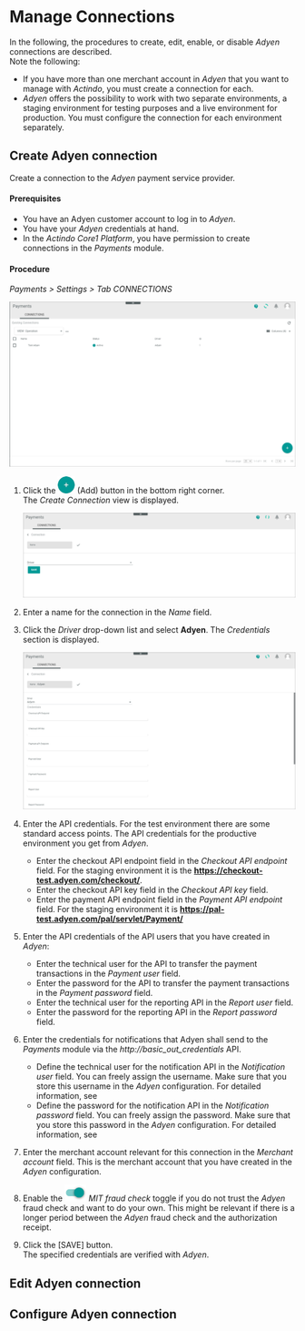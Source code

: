 # Manage Connections


In the following, the procedures to create, edit, enable, or disable *Adyen* connections are described.  
Note the following:   
- If you have more than one merchant account in *Adyen* that you want to manage with *Actindo*, you must create a connection for each.   
- *Adyen* offers the possibility to work with two separate environments, a staging environment for testing purposes and a live environment for production. You must configure the connection for each environment separately.

## Create Adyen connection
Create a connection to the *Adyen* payment service provider.

#### Prerequisites

- You have an Adyen customer account to log in to *Adyen*.
- You have your *Adyen* credentials at hand.
- In the *Actindo Core1 Platform*, you have permission to create connections in the *Payments* module.

#### Procedure
 *Payments > Settings > Tab CONNECTIONS*
 
 ![Connections](../../Assets/Screenshots/Payments/Settings/Settings.png "[Connections]")

1.  Click the ![Add](../../Assets/Icons/Plus01.png "[Add]") (Add) button in the bottom right corner.   
    The *Create Connection* view is displayed.  

    ![Create connection](../../Assets/Screenshots/Payments/Settings/PaymentServiceProviders/Adyen/Integration/CreateConnection.png "[Create connection]")

2.  Enter a name for the connection in the *Name* field.

3.  Click the *Driver* drop-down list and select **Adyen**. 
   The *Credentials* section is displayed.

    ![Credentials](../../Assets/Screenshots/Payments/Settings/CreateConnectionCredentials.png "[Credentials]")

4. Enter the API credentials. For the test environment there are some standard access points. The API credentials for the productive environment you get from *Adyen*.

    -  Enter the checkout API endpoint field in the *Checkout API endpoint* field. For the staging environment it is the **https://checkout-test.adyen.com/checkout/**.
    - Enter the checkout API key field in the *Checkout API key* field.   
    -  Enter the payment API endpoint field in the *Payment API endpoint* field. For the staging environment it is **https://pal-test.adyen.com/pal/servlet/Payment/**

5. Enter the API credentials of the API users that you have created in *Adyen*:     
    
    -  Enter the technical user for the API to transfer the payment transactions in the *Payment user* field.   
    -  Enter the password for the API to transfer the payment transactions in the *Payment password* field.  
    -  Enter the technical user for the reporting API in the *Report user* field.   
    -  Enter the password for the reporting API in the *Report password* field.  
5. Enter the credentials for notifications that Adyen shall send to the *Payments* module via the *http://basic_out_credentials* API.   

    -  Define the technical user for the notification API in the *Notification user* field. You can freely assign the username. Make sure that you store this username in the *Adyen* configuration. For detailed information, see    
    -  Define the password for the notification API in the *Notification password* field. You can freely assign the password. Make sure that you store this password in the *Adyen* configuration. For detailed information, see 

6. Enter the merchant account relevant for this connection in the *Merchant account* field. This is the merchant account that you have created in the *Adyen* configuration.
    
5. Enable the ![Toggle](../../Assets/Icons/Toggle.png "[Toggle]") *MIT fraud check* toggle if you do not trust the *Adyen* fraud check and want to do your own. This might be relevant if there is a longer period between the *Adyen* fraud check and the authorization receipt. 

6. Click the [SAVE] button.   
   The specified credentials are verified with *Adyen*. 



## Edit Adyen connection




## Configure Adyen connection